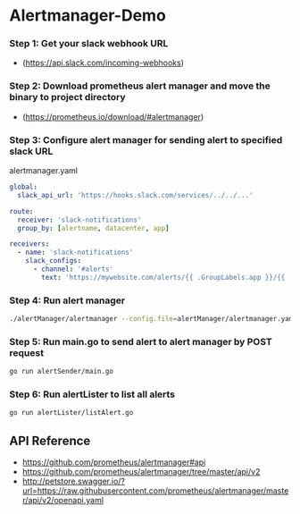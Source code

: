 # Alertmanager-Demo

### Step 1: Get your slack webhook URL

- (https://api.slack.com/incoming-webhooks)

### Step 2: Download prometheus alert manager and move the binary to project directory
  
- (https://prometheus.io/download/#alertmanager)
    
### Step 3: Configure alert manager for sending alert to specified slack URL

alertmanager.yaml
```yaml
global:
  slack_api_url: 'https://hooks.slack.com/services/../../...'

route:
  receiver: 'slack-notifications'
  group_by: [alertname, datacenter, app]

receivers:
  - name: 'slack-notifications'
    slack_configs:
      - channel: '#alerts'
        text: 'https://mywebsite.com/alerts/{{ .GroupLabels.app }}/{{ .GroupLabels.alertname }}'
```
### Step 4: Run alert manager 

```bash
./alertManager/alertmanager --config.file=alertManager/alertmanager.yaml

```
### Step 5: Run main.go to send alert to alert manager by POST request 

```bash
go run alertSender/main.go

```
### Step 6: Run alertLister to list all alerts

``` bash
go run alertLister/listAlert.go
```

## API Reference
- https://github.com/prometheus/alertmanager#api
- https://github.com/prometheus/alertmanager/tree/master/api/v2
- http://petstore.swagger.io/?url=https://raw.githubusercontent.com/prometheus/alertmanager/master/api/v2/openapi.yaml

